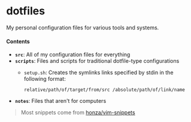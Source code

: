 dotfiles
========

My personal configuration files for various tools and systems.

#### Contents

*   **`src`**: All of my configuration files for everything
*   **`scripts`**: Files and scripts for traditional dotfile-type configurations
    *   `setup.sh`: Creates the symlinks links specified by stdin in the following format:

        `relative/path/of/target/from/src /absolute/path/of/link/name`
*   **`notes`**: Files that aren't for computers

> Most snippets come from [honza/vim-snippets](https://www.github.com/honza/vim-snippets)  
